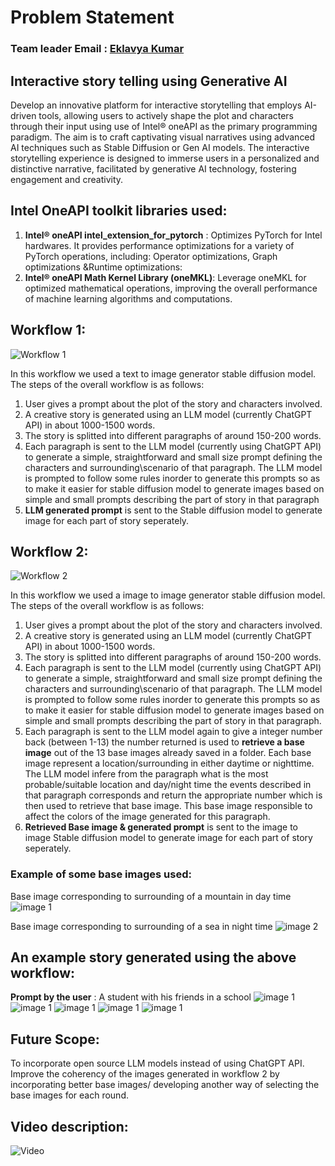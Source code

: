 # Problem Statement

### Team leader Email : [Eklavya Kumar](eklavyakumarsingh099@gmail.com)
## Interactive story telling using Generative AI
Develop an innovative platform for interactive storytelling that employs AI-driven tools, allowing users to actively shape the plot and characters through their input using use of Intel®️ oneAPI as the primary programming paradigm.
The aim is to craft captivating visual narratives using advanced AI techniques such as Stable Diffusion or Gen AI models. 
The interactive storytelling experience is designed to immerse users in a personalized and distinctive narrative, facilitated by generative AI technology, fostering engagement and creativity.


## Intel OneAPI toolkit libraries used:
1. **Intel® oneAPI intel_extension_for_pytorch** : Optimizes PyTorch for Intel hardwares. It provides performance optimizations for a variety of PyTorch operations, including:
Operator optimizations, Graph optimizations &Runtime optimizations:
2. **Intel® oneAPI Math Kernel Library (oneMKL)**: Leverage oneMKL for optimized mathematical operations, improving the overall performance of machine learning algorithms and computations.

## Workflow 1:
![Workflow 1](https://github.com/eklavyaK/GenAI_Hackathon/blob/master/images/SimpleStoryGenerator.png)

In this workflow we used a text to image generator stable diffusion model. 
The steps of the overall workflow is as follows:
1. User gives a prompt about the plot of the story and characters involved.
2. A creative story is generated using an LLM model (currently ChatGPT API) in about 1000-1500 words.
3. The story is splitted into different paragraphs of around 150-200 words.
4. Each paragraph is sent to the LLM model (currently using ChatGPT API) to generate a simple, straightforward and small size prompt defining the characters and surrounding\scenario of that paragraph.
   The LLM model is prompted to follow some rules inorder to generate this prompts so as to make it easier for stable diffusion model to generate images based on simple and small prompts describing the part of story in that paragraph
5. **LLM generated prompt** is sent to the Stable diffusion model to generate image for each part of story seperately.

## Workflow 2:
![Workflow 2](https://github.com/eklavyaK/GenAI_Hackathon/blob/master/images/CoherentStoryGenerator.png)

In this workflow we used a image to image generator stable diffusion model. 
The steps of the overall workflow is as follows:
1. User gives a prompt about the plot of the story and characters involved.
2. A creative story is generated using an LLM model (currently ChatGPT API) in about 1000-1500 words.
3. The story is splitted into different paragraphs of around 150-200 words.
4. Each paragraph is sent to the LLM model (currently using ChatGPT API) to generate a simple, straightforward and small size prompt defining the characters and surrounding\scenario of that paragraph. The LLM model is prompted to follow some rules inorder to generate this prompts so as to make it easier for stable diffusion model to generate images based on simple and small prompts describing the part of story in that paragraph.
5. Each paragraph is sent to the LLM model again to give a integer number back (between 1-13) the number returned is used to **retrieve a base image** out of the 13 base images already saved in a folder. Each base image represent a location/surrounding in either daytime or nighttime. The LLM model infere from the paragraph what is the most probable/suitable location and day/night time the events described in that paragraph corresponds and return the appropriate number which is then used to retrieve that base image. This base image responsible to affect the colors of the image generated for this paragraph.
6. **Retrieved Base image & generated prompt** is sent to the image to image Stable diffusion model to generate image for each part of story seperately.

### Example of some base images used:
Base image corresponding to surrounding of a mountain in day time
![image 1](https://github.com/eklavyaK/GenAI_Hackathon/blob/master/base/12.jpg)

Base image corresponding to surrounding of a sea in night time
![image 2](https://github.com/eklavyaK/GenAI_Hackathon/blob/master/base/5.jpg)

## An example story generated using the above workflow:
**Prompt by the user** : A student with his friends in a school
![image 1](https://github.com/eklavyaK/GenAI_Hackathon/blob/master/images/1.jpeg)
![image 1](https://github.com/eklavyaK/GenAI_Hackathon/blob/master/images/2.jpeg)
![image 1](https://github.com/eklavyaK/GenAI_Hackathon/blob/master/images/3.jpeg)
![image 1](https://github.com/eklavyaK/GenAI_Hackathon/blob/master/images/4.jpeg)
![image 1](https://github.com/eklavyaK/GenAI_Hackathon/blob/master/images/5.jpeg)

## Future Scope:
To incorporate open source LLM models instead of using ChatGPT API.
Improve the coherency of the images generated in workflow 2 by incorporating better base images/ developing another way of selecting the base images for each round.

## Video description:
![Video](https://www.youtube.com/watch?v=MAmnOYT1qhU)
